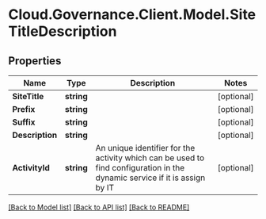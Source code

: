 # Cloud.Governance.Client.Model.SiteTitleDescription
## Properties

Name | Type | Description | Notes
------------ | ------------- | ------------- | -------------
**SiteTitle** | **string** |  | [optional] 
**Prefix** | **string** |  | [optional] 
**Suffix** | **string** |  | [optional] 
**Description** | **string** |  | [optional] 
**ActivityId** | **string** | An unique identifier for the activity which can be used to find configuration in the dynamic service if it is assign by IT | [optional] 

[[Back to Model list]](../README.md#documentation-for-models) [[Back to API list]](../README.md#documentation-for-api-endpoints) [[Back to README]](../README.md)

